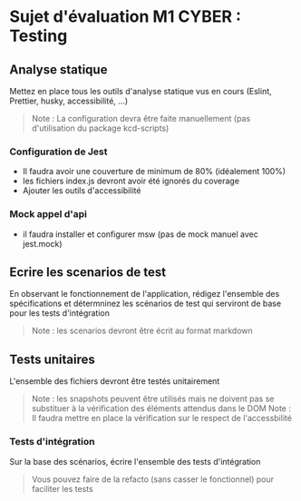 # Sujet d'évaluation M1 CYBER : Testing

## Analyse statique

Mettez en place tous les outils d'analyse statique vus en cours (Eslint, Prettier, husky, accessibilité, ...)

> Note : La configuration devra être faite manuellement (pas d'utilisation du package kcd-scripts)

### Configuration de Jest

- Il faudra avoir une couverture de minimum de 80% (idéalement 100%)
- les fichiers index.js devront avoir été ignorés du coverage
- Ajouter les outils d'accessibilité

### Mock appel d'api

- il faudra installer et configurer msw (pas de mock manuel avec jest.mock)

## Ecrire les scenarios de test

En observant le fonctionnement de l'application, rédigez l'ensemble des spécifications et détermninez les scénarios de test qui serviront de base pour les tests d'intégration

> Note : les scenarios devront être écrit au format markdown

## Tests unitaires

L'ensemble des fichiers devront être testés unitairement

> Note : les snapshots peuvent être utilisés mais ne doivent pas se substituer à la vérification des éléments attendus dans le DOM
> Note : Il faudra mettre en place la vérification sur le respect de l'accessbilité

### Tests d'intégration

Sur la base des scénarios, écrire l'ensemble des tests d'intégration

> Vous pouvez faire de la refacto (sans casser le fonctionnel) pour faciliter les tests
